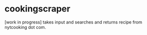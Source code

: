 # cookingscraper
[work in progress] takes input and searches and returns recipe from nytcooking dot com. 
